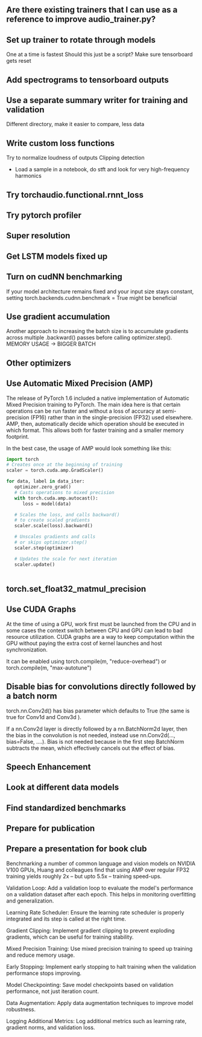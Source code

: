 ## Are there existing trainers that I can use as a reference to improve audio_trainer.py?

## Set up trainer to rotate through models
One at a time is fastest
Should this just be a script?
Make sure tensorboard gets reset

## Add spectrograms to tensorboard outputs

## Use a separate summary writer for training and validation
Different directory, make it easier to compare, less data

## Write custom loss functions
Try to normalize loudness of outputs
Clipping detection

*   Load a sample in a notebook, do stft and
    look for very high-frequency harmonics

## Try torchaudio.functional.rnnt_loss

## Try pytorch profiler

## Super resolution

## Get LSTM models fixed up

## Turn on cudNN benchmarking
If your model architecture remains fixed and your input size stays constant, setting torch.backends.cudnn.benchmark = True might be beneficial

## Use gradient accumulation
Another approach to increasing the batch size is to accumulate gradients across multiple .backward() passes before calling optimizer.step().
MEMORY USAGE -> BIGGER BATCH

## Other optimizers

## Use Automatic Mixed Precision (AMP)
The release of PyTorch 1.6 included a native implementation of Automatic Mixed Precision training to PyTorch. The main idea here is that certain operations can be run faster and without a loss of accuracy at semi-precision (FP16) rather than in the single-precision (FP32) used elsewhere. AMP, then, automatically decide which operation should be executed in which format. This allows both for faster training and a smaller memory footprint.

In the best case, the usage of AMP would look something like this:

```python
import torch
# Creates once at the beginning of training
scaler = torch.cuda.amp.GradScaler()

for data, label in data_iter:
   optimizer.zero_grad()
   # Casts operations to mixed precision
   with torch.cuda.amp.autocast():
      loss = model(data)

   # Scales the loss, and calls backward()
   # to create scaled gradients
   scaler.scale(loss).backward()

   # Unscales gradients and calls
   # or skips optimizer.step()
   scaler.step(optimizer)

   # Updates the scale for next iteration
   scaler.update()
   
```

## torch.set_float32_matmul_precision

## Use CUDA Graphs
At the time of using a GPU, work first must be launched from the CPU and in some cases the context switch between CPU and GPU can lead to bad resource utilization. CUDA graphs are a way to keep computation within the GPU without paying the extra cost of kernel launches and host synchronization.

It can be enabled using
torch.compile(m, "reduce-overhead")
or
torch.compile(m, "max-autotune")

## Disable bias for convolutions directly followed by a batch norm
torch.nn.Conv2d() has bias parameter which defaults to True (the same is true for Conv1d and Conv3d ).

If a nn.Conv2d layer is directly followed by a nn.BatchNorm2d layer, then the bias in the convolution is not needed, instead use nn.Conv2d(..., bias=False, ....). Bias is not needed because in the first step BatchNorm subtracts the mean, which effectively cancels out the effect of bias.

## Speech Enhancement

## Look at different data models

## Find standardized benchmarks

## Prepare for publication

## Prepare a presentation for book club

Benchmarking a number of common language and vision models on NVIDIA V100 GPUs, Huang and colleagues find that using AMP over regular FP32 training yields roughly 2x – but upto 5.5x – training speed-ups.



Validation Loop: Add a validation loop to evaluate the model's performance on a validation dataset after each epoch. This helps in monitoring overfitting and generalization.  

Learning Rate Scheduler: Ensure the learning rate scheduler is properly integrated and its step is called at the right time.  

Gradient Clipping: Implement gradient clipping to prevent exploding gradients, which can be useful for training stability.  

Mixed Precision Training: Use mixed precision training to speed up training and reduce memory usage.  

Early Stopping: Implement early stopping to halt training when the validation performance stops improving.  

Model Checkpointing: Save model checkpoints based on validation performance, not just iteration count.  

Data Augmentation: Apply data augmentation techniques to improve model robustness.  

Logging Additional Metrics: Log additional metrics such as learning rate, gradient norms, and validation loss.


